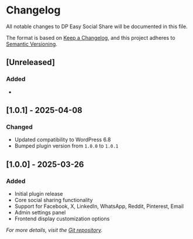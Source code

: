 # Changelog

All notable changes to DP Easy Social Share will be documented in this file.

The format is based on [Keep a Changelog](https://keepachangelog.com/en/1.0.0/), 
and this project adheres to [Semantic Versioning](https://semver.org/spec/v2.0.0.html).

## [Unreleased]
### Added
- 

## [1.0.1] - 2025-04-08
### Changed
- Updated compatibility to WordPress 6.8
- Bumped plugin version from `1.0.0` to `1.0.1`

## [1.0.0] - 2025-03-26
### Added
- Initial plugin release
- Core social sharing functionality
- Support for Facebook, X, LinkedIn, WhatsApp, Reddit, Pinterest, Email
- Admin settings panel
- Frontend display customization options

*For more details, visit the [Git repository](https://github.com/DivyangPrajapati/dp-easy-social-share.git).*
